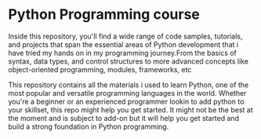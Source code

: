 # Python Programming course
Inside this repository, you'll find a wide range of code samples, tutorials, and projects that span the essential areas of Python development that i have tried my hands on in my programming journey.From the basics of syntax, data types, and control structures to more advanced concepts like object-oriented programming, modules, frameworks, etc

This repository contains all the materials i used to learn Python, one of the most popular and versatile programming languages in the world. Whether you're a beginner or an experienced programmer lookin to add python to your skillset, this repo might help you get started. It might not be the best at the moment and is subject to add-on but it will help you get started and build a strong foundation in Python programming. 
